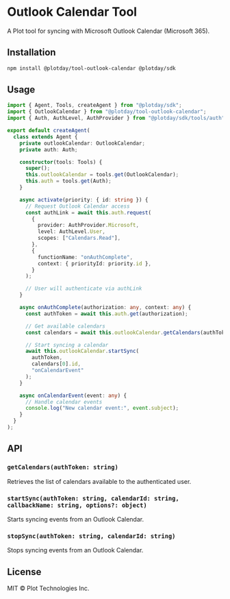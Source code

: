 # Outlook Calendar Tool

A Plot tool for syncing with Microsoft Outlook Calendar (Microsoft 365).

## Installation

```bash
npm install @plotday/tool-outlook-calendar @plotday/sdk
```

## Usage

```typescript
import { Agent, Tools, createAgent } from "@plotday/sdk";
import { OutlookCalendar } from "@plotday/tool-outlook-calendar";
import { Auth, AuthLevel, AuthProvider } from "@plotday/sdk/tools/auth";

export default createAgent(
  class extends Agent {
    private outlookCalendar: OutlookCalendar;
    private auth: Auth;

    constructor(tools: Tools) {
      super();
      this.outlookCalendar = tools.get(OutlookCalendar);
      this.auth = tools.get(Auth);
    }

    async activate(priority: { id: string }) {
      // Request Outlook Calendar access
      const authLink = await this.auth.request(
        {
          provider: AuthProvider.Microsoft,
          level: AuthLevel.User,
          scopes: ["Calendars.Read"],
        },
        {
          functionName: "onAuthComplete",
          context: { priorityId: priority.id },
        }
      );

      // User will authenticate via authLink
    }

    async onAuthComplete(authorization: any, context: any) {
      const authToken = await this.auth.get(authorization);

      // Get available calendars
      const calendars = await this.outlookCalendar.getCalendars(authToken);

      // Start syncing a calendar
      await this.outlookCalendar.startSync(
        authToken,
        calendars[0].id,
        "onCalendarEvent"
      );
    }

    async onCalendarEvent(event: any) {
      // Handle calendar events
      console.log("New calendar event:", event.subject);
    }
  }
);
```

## API

### `getCalendars(authToken: string)`

Retrieves the list of calendars available to the authenticated user.

### `startSync(authToken: string, calendarId: string, callbackName: string, options?: object)`

Starts syncing events from an Outlook Calendar.

### `stopSync(authToken: string, calendarId: string)`

Stops syncing events from an Outlook Calendar.

## License

MIT © Plot Technologies Inc.

